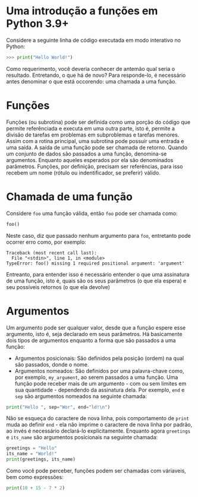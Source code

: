 # Uma introdução a funções em Python 3.9+
Considere a seguinte linha de código executada em modo interativo no Python:
~~~python
>>> print("Hello World!")
~~~
Como requerimento, você deveria conhecer de antemão qual seria o resultado. Entretando, o que há de novo?
Para responde-lo, é necessário antes denominar o que está occorendo: uma chamada a uma função.
# Funções
Funções (ou subrotina) pode ser definida como uma porção do código que permite referênciada e executa em uma outra parte, isto é, permite a divisão de tarefas em problemas em subproblemas e tarefas menores. Assim com a rotina principal, uma subrotina pode possuir uma entrada e uma saída. A saída de uma função pode ser chamada de retorno. Quando um conjunto de dados são passados a uma função, denomina-se argumentos. Enquanto aqueles esperados por ela são denominados parâmetros. Funções, por definição, precisam ser referências, para isso recebem um nome (rótulo ou indentificador, se preferir) válido.
# Chamada de uma função
Considere `foo` uma função válida, então `foo` pode ser chamada como:
~~~python
foo()
~~~
Neste caso, diz que passado nenhum argumento para `foo`, entretanto pode ocorrer erro como, por exemplo:
~~~
Traceback (most recent call last):
  File "<stdin>", line 1, in <module>
TypeError: foo() missing 1 required positional argument: 'argument'
~~~
Entreanto, para entender isso é necessário entender o que uma assinatura de uma função, isto é, quais são os seus parâmetros (o que ela espera) e seu possíveis retornos (o que ela devolve)
# Argumentos
Um argumento pode ser qualquer valor, desde que a função espere esse argumento, isto é, seja declarado em seus parâmetros.
Há basicamente dois tipos de argumentos enquanto a forma que são passados a uma função:
- Argumentos posicionais: São definidos pela posição (ordem) na qual são passados, donde o nome.
- Argumentos nomeados: São definidos por uma palavra-chave como, por exemplo, `my_argument`, ao serem passados a uma função.
Uma função pode receber mais de um argumento - com ou sem limites em sua quantidade - dependendo da assinatura dela.
Por exemplo, `end` e `sep` são argumentos nomeados na seguinte chamada:
~~~python
print("Hello ", sep="Wor", end="ld!\n")
~~~
Não se esqueça do caractere de nova linha, pois comportamento de `print` muda ao definir `end` - ela não imprime o caractere de nova linha por padrão, ao invés é necessário declará-lo explícitamente.
Enquanto agora `greetings` e `its_name` são argumentos posicionais na seguinte chamada:
~~~python
greetings = "Hello"
its_name = "World!"
print(greetings, its_name)
~~~
Como você pode perceber, funções podem ser chamadas com váriaveis, bem como expressões:
~~~python
print(10 + 15 - 7 * 2) 
~~~
